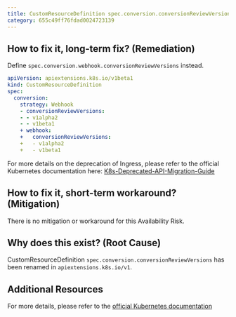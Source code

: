 ```yaml
---
title: CustomResourceDefinition spec.conversion.conversionReviewVersions renamed
category: 655c49ff76fdad0024723139
---
```


## How to fix it, long-term fix? (Remediation)

Define `spec.conversion.webhook.conversionReviewVersions` instead.

```yaml sample-crd.yaml
apiVersion: apiextensions.k8s.io/v1beta1
kind: CustomResourceDefinition
spec:
  conversion:
    strategy: Webhook
    - conversionReviewVersions:
    - - v1alpha2
    - - v1beta1
    + webhook:
    +   conversionReviewVersions:
    +   - v1alpha2
    +   - v1beta1
```

For more details on the deprecation of Ingress, please refer to the official Kubernetes documentation here: [K8s-Deprecated-API-Migration-Guide](https://kubernetes.io/docs/reference/using-api/deprecation-guide/)

## How to fix it, short-term workaround? (Mitigation)

There is no mitigation or workaround for this Availability Risk.

## Why does this exist? (Root Cause)

CustomResourceDefinition `spec.conversion.conversionReviewVersions` has been renamed in `apiextensions.k8s.io/v1`.

## Additional Resources

For more details, please refer to the [official Kubernetes documentation](https://kubernetes.io/docs/reference/using-api/deprecation-guide/#customresourcedefinition-v122)